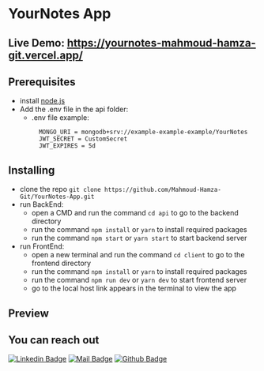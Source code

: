 # YourNotes App

## Live Demo: https://yournotes-mahmoud-hamza-git.vercel.app/

## Prerequisites

- install [node.js](https://nodejs.org/en)
- Add the .env file in the api folder:
  - .env file example:
    ```
      MONGO_URI = mongodb+srv://example-example-example/YourNotes
      JWT_SECRET = CustomSecret
      JWT_EXPIRES = 5d
    ```

## Installing

- clone the repo `git clone https://github.com/Mahmoud-Hamza-Git/YourNotes-App.git`
- run BackEnd:
  - open a CMD and run the command `cd api` to go to the backend directory
  - run the command `npm install` or `yarn` to install required packages
  - run the command `npm start` or `yarn start` to start backend server
- run FrontEnd:
  - open a new terminal and run the command `cd client` to go to the frontend directory
  - run the command `npm install` or `yarn` to install required packages
  - run the command `npm run dev` or `yarn dev` to start frontend server
  - go to the local host link appears in the terminal to view the app

## Preview

## You can reach out

[![Linkedin Badge](https://img.shields.io/badge/linkedin-%230077B5.svg?&style=for-the-badge&logo=linkedin&logoColor=white)](https://www.linkedin.com/in/mahmoud-hamza2022/) [![Mail Badge](https://img.shields.io/badge/email-c14438?style=for-the-badge&logo=Gmail&logoColor=white&link=mailto:mahmoud.hamza.ce@gmail.com)](mailto:mahmoud.hamza.ce@gmail.com) [![Github Badge](https://img.shields.io/badge/github-333?style=for-the-badge&logo=github&logoColor=white)](https://github.com/Mahmoud-Hamza-Git)
